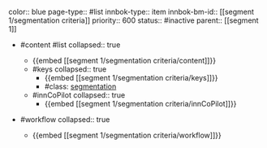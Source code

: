 color:: blue
page-type:: #list
innbok-type:: item
innbok-bm-id:: [[segment 1/segmentation criteria]]
priority:: 600
status:: #inactive
parent:: [[segment 1]]

- #content #list
  collapsed:: true
	- {{embed [[segment 1/segmentation criteria/content]]}}
  - #keys
    collapsed:: true
	  - {{embed [[segment 1/segmentation criteria/keys]]}}
	  - #class: [segmentation](https://go.innbok.com/#/page/innBoK%2Fclass%2Fsegmentation)
  - #innCoPilot
    collapsed:: true
	  - {{embed [[segment 1/segmentation criteria/innCoPilot]]}}

- #workflow
  collapsed:: true
	- {{embed [[segment 1/segmentation criteria/workflow]]}}

